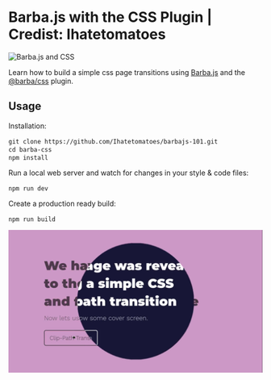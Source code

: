 # Barba.js with the CSS Plugin | Credist: Ihatetomatoes

![Barba.js and CSS](../assets/img_barba-js-css.png)

Learn how to build a simple css page transitions using [Barba.js](https://barba.js.org/) and
the [@barba/css](https://barba.js.org/docs/plugins/css/) plugin.

## Usage

Installation:

```
git clone https://github.com/Ihatetomatoes/barbajs-101.git
cd barba-css
npm install
```

Run a local web server and watch for changes in your style & code files:

```
npm run dev
```

Create a production ready build:

```
npm run build
```
![Barba.js](./barbacss.png)
